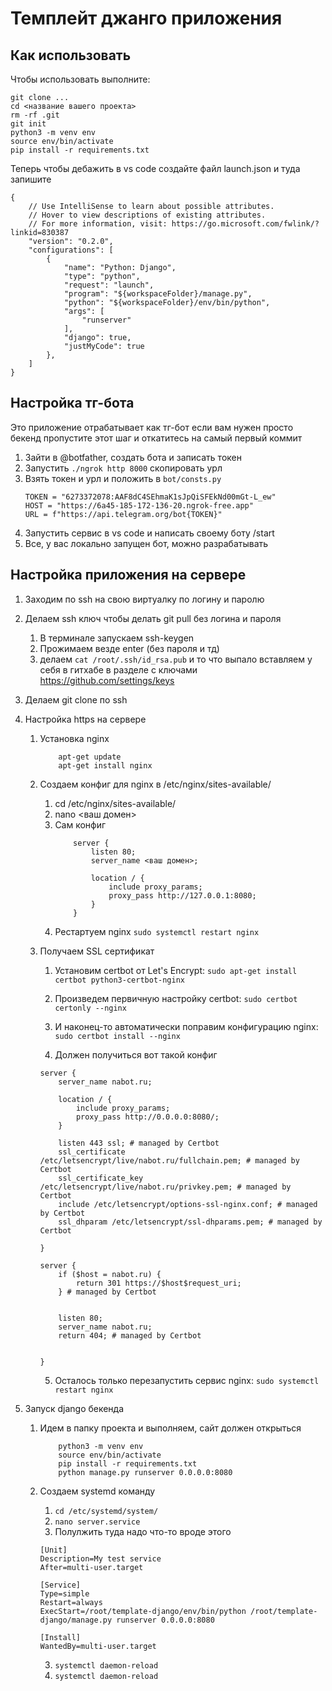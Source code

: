 # Темплейт джанго приложения


## Как использовать

Чтобы использовать выполните:

```
git clone ...
cd <название вашего проекта>
rm -rf .git
git init
python3 -m venv env
source env/bin/activate
pip install -r requirements.txt
```

Теперь чтобы дебажить в vs code создайте файл launch.json и туда запишите

```
{
    // Use IntelliSense to learn about possible attributes.
    // Hover to view descriptions of existing attributes.
    // For more information, visit: https://go.microsoft.com/fwlink/?linkid=830387
    "version": "0.2.0",
    "configurations": [
        {
            "name": "Python: Django",
            "type": "python",
            "request": "launch",
            "program": "${workspaceFolder}/manage.py",
            "python": "${workspaceFolder}/env/bin/python",
            "args": [
                "runserver"
            ],
            "django": true,
            "justMyCode": true
        },
    ]
}
```


## Настройка тг-бота


Это приложение отрабатывает как тг-бот если вам нужен просто бекенд пропустите этот шаг и откатитесь на самый первый коммит


1. Зайти в @botfather, создать бота и записать токен
2. Запустить `./ngrok http 8000` скопировать урл
3. Взять токен и урл и положить в `bot/consts.py`
   ```
   TOKEN = "6273372078:AAF8dC4SEhmaK1sJpQiSFEkNd00mGt-L_ew"
   HOST = "https://6a45-185-172-136-20.ngrok-free.app"
   URL = f"https://api.telegram.org/bot{TOKEN}"
   ```
4. Запустить сервис в vs code и написать своему боту /start
5. Все, у вас локально запущен бот, можно разрабатывать


## Настройка приложения на сервере

1. Заходим по ssh на свою виртуалку по логину и паролю
2. Делаем ssh ключ чтобы делать git pull без логина и пароля
    1. В терминале запускаем ssh-keygen
    2. Прожимаем везде enter (без пароля и тд)
    3. делаем `cat /root/.ssh/id_rsa.pub` и то что выпало вставляем у себя в гитхабе в разделе с ключами https://github.com/settings/keys
3. Делаем git clone по ssh
4. Настройка https на сервере
    1. Установка nginx 
        ```
            apt-get update
            apt-get install nginx
        ```
    2. Создаем конфиг для nginx в /etc/nginx/sites-available/
        1. cd /etc/nginx/sites-available/
        2. nano <ваш домен>
        3. Сам конфиг
            ```
                server {
                    listen 80;
                    server_name <ваш домен>;
                    
                    location / {
                        include proxy_params;
                        proxy_pass http://127.0.0.1:8080;
                    }
                }
            ```
        4. Рестартуем nginx `sudo systemctl restart nginx`

    3. Получаем SSL сертификат
        1. Установим certbot от Let's Encrypt: `sudo apt-get install certbot python3-certbot-nginx`

        2. Произведем первичную настройку certbot: `sudo certbot certonly --nginx`

        3. И наконец-то автоматически поправим конфигурацию nginx: `sudo certbot install --nginx`
        
        4. Должен получиться вот такой конфиг
        ```
        server {
            server_name nabot.ru;

            location / {
                include proxy_params;
                proxy_pass http://0.0.0.0:8080/;
            }

            listen 443 ssl; # managed by Certbot
            ssl_certificate /etc/letsencrypt/live/nabot.ru/fullchain.pem; # managed by Certbot
            ssl_certificate_key /etc/letsencrypt/live/nabot.ru/privkey.pem; # managed by Certbot
            include /etc/letsencrypt/options-ssl-nginx.conf; # managed by Certbot
            ssl_dhparam /etc/letsencrypt/ssl-dhparams.pem; # managed by Certbot

        }

        server {
            if ($host = nabot.ru) {
                return 301 https://$host$request_uri;
            } # managed by Certbot


            listen 80;
            server_name nabot.ru;
            return 404; # managed by Certbot


        }
        ```
        
        5. Осталось только перезапустить сервис nginx: `sudo systemctl restart nginx`

5. Запуск django бекенда

    1. Идем в папку проекта и выполняем, сайт должен открыться
        ```
            python3 -m venv env
            source env/bin/activate
            pip install -r requirements.txt
            python manage.py runserver 0.0.0.0:8080
        ```

    2. Создаем systemd команду
        1. `cd /etc/systemd/system/`
        2. `nano server.service`
        3. Полулжить туда надо что-то вроде этого
        ```
        [Unit]
        Description=My test service
        After=multi-user.target

        [Service]
        Type=simple
        Restart=always
        ExecStart=/root/template-django/env/bin/python /root/template-django/manage.py runserver 0.0.0.0:8080

        [Install]
        WantedBy=multi-user.target
        ```
        3. `systemctl daemon-reload`
        4. `systemctl daemon-reload`

